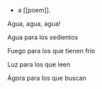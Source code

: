- a [[poem]].
 
Agua, agua, agua!

Agua para los sedientos

Fuego para los que tienen frío

Luz para los que leen

Ágora para los que buscan